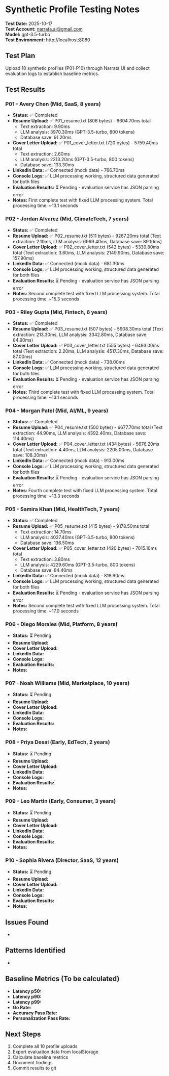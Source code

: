 # Synthetic Profile Testing Notes

**Test Date:** 2025-10-17  
**Test Account:** narrata.ai@gmail.com  
**Model:** gpt-3.5-turbo  
**Test Environment:** http://localhost:8080  

## Test Plan
Upload 10 synthetic profiles (P01-P10) through Narrata UI and collect evaluation logs to establish baseline metrics.

## Test Results

### P01 - Avery Chen (Mid, SaaS, 8 years)
- **Status:** ✅ Completed
- **Resume Upload:** ✅ P01_resume.txt (806 bytes) - 6604.70ms total
  - Text extraction: 9.90ms
  - LLM analysis: 3970.30ms (GPT-3.5-turbo, 800 tokens)
  - Database save: 91.20ms
- **Cover Letter Upload:** ✅ P01_cover_letter.txt (720 bytes) - 5759.40ms total
  - Text extraction: 2.60ms
  - LLM analysis: 2213.20ms (GPT-3.5-turbo, 800 tokens)
  - Database save: 133.30ms
- **LinkedIn Data:** ✅ Connected (mock data) - 766.70ms
- **Console Logs:** ✅ LLM processing working, structured data generated for both files
- **Evaluation Results:** ⏳ Pending - evaluation service has JSON parsing error
- **Notes:** First complete test with fixed LLM processing system. Total processing time: ~13.1 seconds

### P02 - Jordan Alvarez (Mid, ClimateTech, 7 years)
- **Status:** ✅ Completed
- **Resume Upload:** ✅ P02_resume.txt (511 bytes) - 9267.20ms total (Text extraction: 2.10ms, LLM analysis: 6969.40ms, Database save: 89.10ms)
- **Cover Letter Upload:** ✅ P02_cover_letter.txt (542 bytes) - 5339.80ms total (Text extraction: 3.60ms, LLM analysis: 2149.90ms, Database save: 157.90ms)
- **LinkedIn Data:** ✅ Connected (mock data) - 681.30ms
- **Console Logs:** ✅ LLM processing working, structured data generated for both files
- **Evaluation Results:** ⏳ Pending - evaluation service has JSON parsing error
- **Notes:** Second complete test with fixed LLM processing system. Total processing time: ~15.3 seconds

### P03 - Riley Gupta (Mid, Fintech, 6 years)
- **Status:** ✅ Completed
- **Resume Upload:** ✅ P03_resume.txt (507 bytes) - 5908.30ms total (Text extraction: 213.30ms, LLM analysis: 3342.80ms, Database save: 84.90ms)
- **Cover Letter Upload:** ✅ P03_cover_letter.txt (555 bytes) - 6493.00ms total (Text extraction: 2.20ms, LLM analysis: 4517.30ms, Database save: 87.00ms)
- **LinkedIn Data:** ✅ Connected (mock data) - 738.00ms
- **Console Logs:** ✅ LLM processing working, structured data generated for both files
- **Evaluation Results:** ⏳ Pending - evaluation service has JSON parsing error
- **Notes:** Third complete test with fixed LLM processing system. Total processing time: ~13.1 seconds

### P04 - Morgan Patel (Mid, AI/ML, 9 years)
- **Status:** ✅ Completed
- **Resume Upload:** ✅ P04_resume.txt (500 bytes) - 6677.70ms total (Text extraction: 44.90ms, LLM analysis: 4392.40ms, Database save: 114.40ms)
- **Cover Letter Upload:** ✅ P04_cover_letter.txt (434 bytes) - 5676.20ms total (Text extraction: 4.40ms, LLM analysis: 2205.00ms, Database save: 108.30ms)
- **LinkedIn Data:** ✅ Connected (mock data) - 913.00ms
- **Console Logs:** ✅ LLM processing working, structured data generated for both files
- **Evaluation Results:** ⏳ Pending - evaluation service has JSON parsing error
- **Notes:** Fourth complete test with fixed LLM processing system. Total processing time: ~13.3 seconds 

### P05 - Samira Khan (Mid, HealthTech, 7 years)
- **Status:** ✅ Completed
- **Resume Upload:** ✅ P05_resume.txt (415 bytes) - 9178.50ms total
  - Text extraction: 14.70ms
  - LLM analysis: 4027.40ms (GPT-3.5-turbo, 800 tokens)
  - Database save: 136.50ms
- **Cover Letter Upload:** ✅ P05_cover_letter.txt (420 bytes) - 7015.10ms total
  - Text extraction: 3.80ms
  - LLM analysis: 4229.60ms (GPT-3.5-turbo, 800 tokens)
  - Database save: 84.40ms
- **LinkedIn Data:** ✅ Connected (mock data) - 818.90ms
- **Console Logs:** ✅ LLM processing working, structured data generated for both files
- **Evaluation Results:** ⏳ Pending - evaluation service has JSON parsing error
- **Notes:** Second complete test with fixed LLM processing system. Total processing time: ~17.0 seconds 

### P06 - Diego Morales (Mid, Platform, 8 years)
- **Status:** ⏳ Pending
- **Resume Upload:** 
- **Cover Letter Upload:** 
- **LinkedIn Data:** 
- **Console Logs:** 
- **Evaluation Results:** 
- **Notes:** 

### P07 - Noah Williams (Mid, Marketplace, 10 years)
- **Status:** ⏳ Pending
- **Resume Upload:** 
- **Cover Letter Upload:** 
- **LinkedIn Data:** 
- **Console Logs:** 
- **Evaluation Results:** 
- **Notes:** 

### P08 - Priya Desai (Early, EdTech, 2 years)
- **Status:** ⏳ Pending
- **Resume Upload:** 
- **Cover Letter Upload:** 
- **LinkedIn Data:** 
- **Console Logs:** 
- **Evaluation Results:** 
- **Notes:** 

### P09 - Leo Martin (Early, Consumer, 3 years)
- **Status:** ⏳ Pending
- **Resume Upload:** 
- **Cover Letter Upload:** 
- **LinkedIn Data:** 
- **Console Logs:** 
- **Evaluation Results:** 
- **Notes:** 

### P10 - Sophia Rivera (Director, SaaS, 12 years)
- **Status:** ⏳ Pending
- **Resume Upload:** 
- **Cover Letter Upload:** 
- **LinkedIn Data:** 
- **Console Logs:** 
- **Evaluation Results:** 
- **Notes:** 

## Issues Found
- 

## Patterns Identified
- 

## Baseline Metrics (To be calculated)
- **Latency p50:** 
- **Latency p90:** 
- **Latency p99:** 
- **Go Rate:** 
- **Accuracy Pass Rate:** 
- **Personalization Pass Rate:** 

## Next Steps
1. Complete all 10 profile uploads
2. Export evaluation data from localStorage
3. Calculate baseline metrics
4. Document findings
5. Commit results to git
